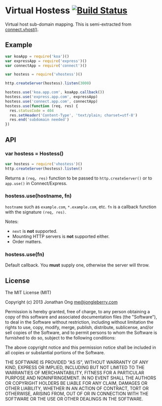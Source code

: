 # Virtual Hostess [![Build Status](https://travis-ci.org/expressjs/vhostess.png)](https://travis-ci.org/expressjs/vhostess)

Virtual host sub-domain mapping. This is semi-extracted from [connect.vhost()](http://www.senchalabs.org/connect/vhost.html).

## Example

```js
var koaApp = require('koa')()
var expressApp = require('express')()
var connectApp = require('connect')()

var hostess = require('vhostess')()

http.createServer(hostess).listen(3000)

hostess.use('koa.app.com', koaApp.callback())
hostess.use('express.app.com', expressApp)
hostess.use('connect.app.com', connectApp)
hostess.use(function (req, res) {
  res.statusCode = 404
  res.setHeader('Content-Type', 'text/plain; charset=utf-8')
  res.end('subdomain needed')
})
```

## API

### var hostess = Hostess()

```js
var hostess = require('vhostess')()
http.createServer(hostess).listen()
```

Returns a `(req, res)` function to be passed to `http.createServer()` or to `app.use()` in Connect/Express.

### hostess.use(hostname, fn)

`hostname` such as `example.com`, `*.example.com`, etc. `fn` is a callback function with the signature `(req, res)`.

Notes:

- `next` is __not__ supported.
- Mounting HTTP servers is __not__ supported either.
- Order matters.

### hostess.use(fn)

Default callback. You __must__ supply one, otherwise the server will throw.

## License

The MIT License (MIT)

Copyright (c) 2013 Jonathan Ong me@jongleberry.com

Permission is hereby granted, free of charge, to any person obtaining a copy
of this software and associated documentation files (the "Software"), to deal
in the Software without restriction, including without limitation the rights
to use, copy, modify, merge, publish, distribute, sublicense, and/or sell
copies of the Software, and to permit persons to whom the Software is
furnished to do so, subject to the following conditions:

The above copyright notice and this permission notice shall be included in
all copies or substantial portions of the Software.

THE SOFTWARE IS PROVIDED "AS IS", WITHOUT WARRANTY OF ANY KIND, EXPRESS OR
IMPLIED, INCLUDING BUT NOT LIMITED TO THE WARRANTIES OF MERCHANTABILITY,
FITNESS FOR A PARTICULAR PURPOSE AND NONINFRINGEMENT. IN NO EVENT SHALL THE
AUTHORS OR COPYRIGHT HOLDERS BE LIABLE FOR ANY CLAIM, DAMAGES OR OTHER
LIABILITY, WHETHER IN AN ACTION OF CONTRACT, TORT OR OTHERWISE, ARISING FROM,
OUT OF OR IN CONNECTION WITH THE SOFTWARE OR THE USE OR OTHER DEALINGS IN
THE SOFTWARE.